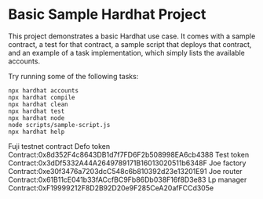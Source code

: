 # Basic Sample Hardhat Project

This project demonstrates a basic Hardhat use case. It comes with a sample contract, a test for that contract, a sample script that deploys that contract, and an example of a task implementation, which simply lists the available accounts.

Try running some of the following tasks:

```shell
npx hardhat accounts
npx hardhat compile
npx hardhat clean
npx hardhat test
npx hardhat node
node scripts/sample-script.js
npx hardhat help
```

Fuji testnet contract
Defo token Contract:0x8d352F4c8643DB1d7f7FD6F2b508998EA6cb4388
Test token Contract:0x3dDf5332A44A2649789171B16013020511b6348F
Joe factory Contract:0xe30f3476a7203dcC548c6b810392d23e13201E91
Joe router Contract:0x61B11cE041b33fACcfBC9Fb86Db038F16f8D3e83
Lp manager Contract:0xF19999212F8D2B92D20e9F285CeA20afFCCd305e

